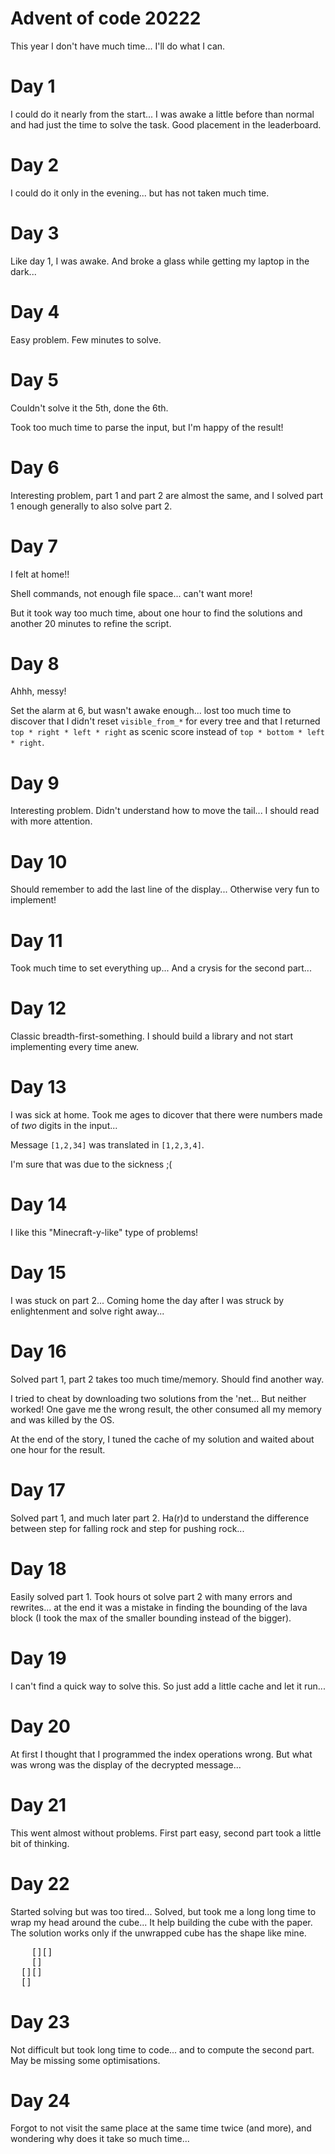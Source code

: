 # Advent of code 20222

This year I don't have much time...
I'll do what I can.

# Day 1

I could do it nearly from the start...
I was awake a little before than normal and had just the
time to solve the task.
Good placement in the leaderboard.

# Day 2

I could do it only in the evening... but has not taken much time.


# Day 3

Like day 1, I was awake.
And broke a glass while getting my laptop in the dark...

# Day 4

Easy problem. Few minutes to solve.

# Day 5

Couldn't solve it the 5th, done the 6th.

Took too much time to parse the input, but I'm happy of the result!

# Day 6

Interesting problem, part 1 and part 2 are almost the same, and I solved
part 1 enough generally to also solve part 2.

# Day 7

I felt at home!!

Shell commands, not enough file space... can't want more!

But it took way too much time, about one hour to find the solutions and
another 20 minutes to refine the script.

# Day 8

Ahhh, messy!

Set the alarm at 6, but wasn't awake enough... lost too much time
to discover that I didn't reset ```visible_from_*``` for every tree and
that I returned ```top * right * left * right``` as scenic score
instead of ```top * bottom * left * right```.


# Day 9

Interesting problem. Didn't understand how to move the tail...
I should read with more attention.

# Day 10

Should remember to add the last line of the display...
Otherwise very fun to implement!

# Day 11

Took much time to set everything up...
And a crysis for the second part...

# Day 12

Classic breadth-first-something. I should build a library
and not start implementing every time anew.

# Day 13

I was sick at home.
Took me ages to dicover that there were numbers
made of *two* digits in the input...

Message `[1,2,34]` was translated in `[1,2,3,4]`.

I'm sure that was due to the sickness ;(

# Day 14

I like this "Minecraft-y-like" type of problems!

# Day 15

I was stuck on part 2... Coming home the day after I was struck
by enlightenment and solve right away...

# Day 16

Solved part 1, part 2 takes too much time/memory. Should find another way.

I tried to cheat by downloading two solutions from the 'net... But neither
worked! One gave me the wrong result, the other consumed all my memory
and was killed by the OS.

At the end of the story, I tuned the cache of my solution and waited
about one hour for the result.

# Day 17

Solved part 1, and much later part 2. Ha(r)d to understand the difference between
step for falling rock and step for pushing rock...

# Day 18

Easily solved part 1. Took hours ot solve part 2 with many errors and rewrites...
at the end it was a mistake in finding the bounding of the lava block
(I took the max of the smaller bounding instead of the bigger).

# Day 19

I can't find a quick way to solve this.
So just add a little cache and let it run...

# Day 20

At first I thought that I programmed the index operations wrong.
But what was wrong was the display of the decrypted message...

# Day 21

This went almost without problems. First part easy, second part took a little bit
of thinking.

# Day 22

Started solving but was too tired...
Solved, but took me a long long time to wrap my head around the cube...
It help building the cube with the paper.
The solution works only if the unwrapped cube has the shape like mine.
<pre>
    [][]
    []
  [][]
  []
</pre>

# Day 23

Not difficult but took long time to code... and to compute the second part.
May be missing some optimisations.

# Day 24

Forgot to not visit the same place at the same time twice (and more), and
wondering why does it take so much time...
